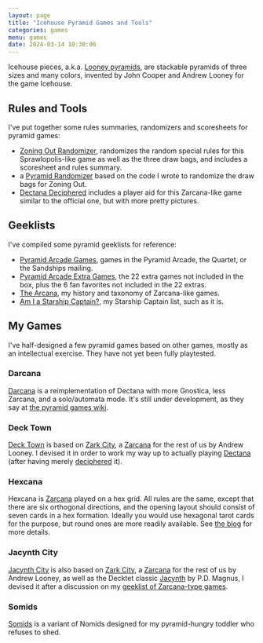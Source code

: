 ```yaml
---
layout: page
title: "Icehouse Pyramid Games and Tools"
categories: games
menu: games
date: 2024-03-14 10:30:00
---
```

Icehouse pieces, a.k.a. [Looney pyramids](https://www.looneylabs.com/pyramids-home), are stackable pyramids of three sizes and many colors, invented by John Cooper and Andrew Looney for the game Icehouse.

## Rules and Tools

I've put together some rules summaries, randomizers and scoresheets for pyramid games:

* [Zoning Out Randomizer](https://mcdemarco.github.io/321/zoningoutrandomizer.html), randomizes the random special rules for this Sprawlopolis-like game as well as the three draw bags, and includes a scoresheet and rules summary.
* a [Pyramid Randomizer](https://mcdemarco.github.io/321/pyramidrandomizer.html) based on the code I wrote to randomize the draw bags for Zoning Out.
* [Dectana Deciphered](/games/decktet/dectana/) includes a player aid for this Zarcana-like game similar to the official one, but with more pretty pictures.

## Geeklists

I've compiled some pyramid geeklists for reference:

* [Pyramid Arcade Games](https://boardgamegeek.com/geeklist/333293/pyramid-arcade-games), games in the Pyramid Arcade, the Quartet, or the Sandships mailing.
* [Pyramid Arcade Extra Games](https://boardgamegeek.com/geeklist/333336/pyramid-arcade-extra-games), the 22 extra games not included in the box, plus the 6 fan favorites not included in the 22 extras.
* [The Arcana](https://boardgamegeek.com/geeklist/333402/arcana), my history and taxonomy of Zarcana-like games.
* [Am I a Starship Captain?](https://boardgamegeek.com/geeklist/333078/am-i-starship-captain), my Starship Captain list, such as it is.

## My Games

I've half-designed a few pyramid games based on other games, mostly as an intellectual exercise.  They have not yet been fully playtested.

### Darcana

[Darcana](/games/decktet/darcana/) is a reimplementation of Dectana with more Gnostica, less Zarcana, and a solo/automata mode.
It's still under development, as they say at [the pyramid games wiki](https://looneypyramids.wiki/wiki/Games_Under_Development).

### Deck Town

[Deck Town](/games/decktet/decktown/) is based on [Zark City](https://boardgamegeek.com/boardgame/35003/zark-city), a [Zarcana](https://boardgamegeek.com/boardgame/10996/zarcana) for the rest of us by Andrew Looney.  I devised it in order to work my way up to actually playing [Dectana](https://boardgamegeek.com/boardgame/60015/dectana) (after having merely [deciphered](/games/decktet/dectana/) it).

### Hexcana

Hexcana is [Zarcana](https://www.looneylabs.com/content/zarcana) played on a hex grid.  All rules are the same, except that there are six orthogonal directions, and the opening layout should consist of seven cards in a hex formation.  Ideally you would use hexagonal tarot cards for the purpose, but round ones are more readily available.  See [the blog](/blog/2024/10/21/pyramid-games/) for more details.

### Jacynth City

[Jacynth City](/games/decktet/jacity/) is also based on [Zark City](https://boardgamegeek.com/boardgame/35003/zark-city), a [Zarcana](https://boardgamegeek.com/boardgame/10996/zarcana) for the rest of us by Andrew Looney, as well as the Decktet classic 
[Jacynth](https://boardgamegeek.com/boardgame/39290/jacynth) by P.D. Magnus,
I devised it after a discussion on my [geeklist of Zarcana-type games](https://boardgamegeek.com/geeklist/333402/arcana).

### Somids

[Somids](https://boardgamegeek.com/thread/3264456/somids) is a variant of Nomids designed for my pyramid-hungry toddler who refuses to shed.
